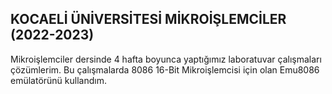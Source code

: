 ## KOCAELİ ÜNİVERSİTESİ MİKROİŞLEMCİLER (2022-2023)

Mikroişlemciler dersinde 4 hafta boyunca yaptığımız laboratuvar çalışmaları çözümlerim. Bu çalışmalarda 8086 16-Bit Mikroişlemcisi için olan Emu8086 emülatörünü kullandım.